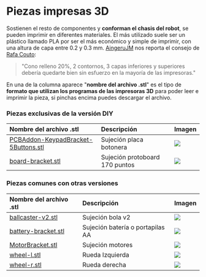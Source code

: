 # Piezas impresas 3D

Sostienen el resto de componentes y **conforman el chasis del robot**, se pueden imprimir en diferentes materiales. El más utilizado suele ser un plástico llamado PLA por ser el más económico y simple de imprimir, con una altura de capa entre 0.2 y 0.3 mm. [AingeruJM](https://github.com/AingeruJM) nos reporta el consejo de [Rafa Couto](https://groups.google.com/d/msg/escornabot_users/6PkyDexYjtM/jpKSAkj7AAAJ):

> "Cono relleno 20%, 2 contornos, 3 capas inferiores y superiores debería quedarte bien sin esfuerzo en la mayoría de las impresoras."

En una de la columna aparece "**nombre del archivo .stl**" es el tipo de **formato que utilizan los programas de las impresoras 3D** para poder leer e imprimir la pieza, si pinchas encima puedes descargar el archivo.

### Piezas exclusivas de la versión DIY

| Nombre del archivo .stl | Descripción | Imagen |
| :--- | :--- | :--- |
|  [PCBAddon-KeypadBracket-5Buttons.stl](https://drive.google.com/open?id=1eQw2Qaxv3NHUNzOMe3G7p3gEsTDn_EnL) | Sujeción placa botonera | ![](https://raw.githubusercontent.com/escornabot/escornabot-DIY/master/imagenes/Addon-KeypadBracket-5Buttons.png) |
| [board-bracket.stl](https://drive.google.com/open?id=1oU9GFeR-WMArf36dAjfsRykbGDSNjFgo) | Sujeción protoboard 170 puntos | ![](https://raw.githubusercontent.com/escornabot/escornabot-DIY/master/imagenes/board-bracket.png) |

### Piezas comunes con otras versiones

| Nombre del archivo .stl | Descripción | Imagen |
| :--- | :--- | :--- |
| [ballcaster-v2.stl](https://drive.google.com/open?id=1pWJT02kfBdIXP_STgdS-6TQJZ808kV-k) | Sujeción bola v2 | ![](https://github.com/pablorubma/escornabot-DIY/raw/master/imagenes/ballcaster-v2.png) |
| [battery-bracket.stl](https://drive.google.com/open?id=1pm-H_KXHRS7HEWa6sdIPn2iZVSgaHRMN) | Sujeción batería o portapilas AA | ![](https://github.com/pablorubma/escornabot-DIY/raw/master/imagenes/battery-bracket.png) |
| [MotorBracket.stl](https://drive.google.com/open?id=1B2w4sAnHLwpZgPx83QbiuiytYnuXYzks) | Sujeción motores | ![](https://github.com/pablorubma/escornabot-DIY/raw/master/imagenes/MotorBracket.png) |
| [wheel-l.stl](https://drive.google.com/file/d/1qByvsBlW40QUPCLLnToqU1koy6kQ45Kz/view) | Rueda Izquierda | ![](https://raw.githubusercontent.com/escornabot/escornabot-DIY/master/imagenes/wheel-l.png) |
| [wheel-r.stl](https://drive.google.com/open?id=1quEMJjnzq5ZC1481vuwZUiiqiTn8o73u) | Rueda derecha | ![](https://raw.githubusercontent.com/escornabot/escornabot-DIY/master/imagenes/wheel-r.png) |


